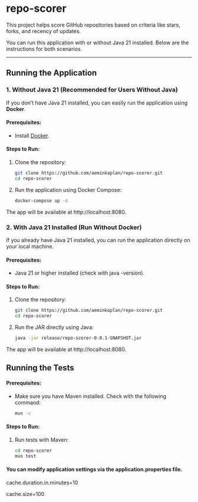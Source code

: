 # repo-scorer

This project helps score GitHub repositories based on criteria like stars, forks, and recency of updates.

You can run this application with or without Java 21 installed. Below are the instructions for both scenarios.

---

## Running the Application

### 1. **Without Java 21 (Recommended for Users Without Java)**

If you don’t have Java 21 installed, you can easily run the application using **Docker**.

#### Prerequisites:
- Install [Docker](https://www.docker.com/get-started).

#### Steps to Run:

1. Clone the repository:

   ```bash
   git clone https://github.com/aeminkaplan/repo-scorer.git
   cd repo-scorer

2. Run the application using Docker Compose:
   ```bash
   docker-compose up -d
The app will be available at http://localhost:8080.


### 2. **With Java 21 Installed (Run Without Docker)**

If you already have Java 21 installed, you can run the application directly on your local machine.

#### Prerequisites:
- Java 21 or higher installed (check with java -version).
#### Steps to Run:

1. Clone the repository:

   ```bash
   git clone https://github.com/aeminkaplan/repo-scorer.git
   cd repo-scorer


2. Run the JAR directly using Java:
   ```bash
   java -jar release/repo-scorer-0.0.1-SNAPSHOT.jar

The app will be available at http://localhost:8080.


## Running the Tests
#### Prerequisites:
- Make sure you have Maven installed. Check with the following command:
   ```bash
   mvn -v
   
#### Steps to Run:
1. Run tests with Maven:
   ```bash
   cd repo-scorer
   mvn test
#### You can modify application settings via the application.properties file.
cache.duration.in.minutes=10

cache.size=100

   




